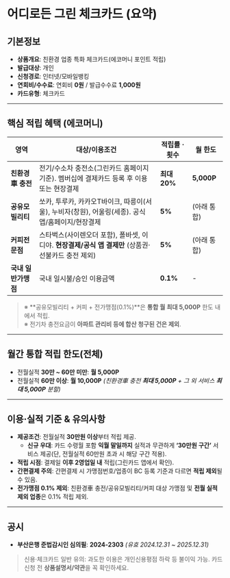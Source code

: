# 어디로든 그린 체크카드 (요약)

## 기본정보
- **상품개요**: 친환경 업종 특화 체크카드(에코머니 포인트 적립)
- **발급대상**: 개인
- **신청경로**: 인터넷/모바일뱅킹
- **연회비/수수료**: 연회비 **0원** / 발급수수료 **1,000원**
- **카드유형**: 체크카드

---

## 핵심 적립 혜택 (에코머니)
| 영역 | 대상/이용조건 | 적립률 · 횟수 | 월 한도 |
|---|---|---|---|
| **친환경 車 충전** | 전기/수소차 충전소(그린카드 홈페이지 기준). 멤버십에 결제카드 등록 후 이용 또는 현장결제 | **최대 20%** | **5,000P** |
| **공유모빌리티** | 쏘카, 투루카, 카카오T바이크, 따릉이(서울), 누비자(창원), 어울링(세종). 공식 앱/홈페이지/현장결제 | **5%** | (아래 통합) |
| **커피전문점** | 스타벅스(사이렌오더 포함), 폴바셋, 이디야. **현장결제/공식 앱 결제만** (상품권·선불카드 충전 제외) | **5%** | (아래 통합) |
| **국내 일반가맹점** | 국내 일시불/승인 이용금액 | **0.1%** | - |

> ※ **공유모빌리티 + 커피 + 전가맹점(0.1%)**은 **통합 월 최대 5,000P** 한도 내에서 적립.  
> ※ 전기차 충전요금이 **아파트 관리비 등에 합산 청구된 건은 제외**.

---

## 월간 **통합 적립 한도(전체)**
- 전월실적 **30만 ~ 60만 미만**: **월 5,000P**  
- 전월실적 **60만 이상**: **월 10,000P** *(친환경車 충전 **최대 5,000P** + 그 외 서비스 **최대 5,000P** 분할)*

---

## 이용·실적 기준 & 유의사항
- **제공조건**: 전월실적 **30만원 이상**부터 적립 제공.  
  - **신규 우대**: 카드 수령월 포함 **익월 말일까지** 실적과 무관하게 **‘30만원 구간’** 서비스 제공(단, 전월실적 60만원 초과 시 해당 구간 적용).
- **적립 시점**: 결제일 **이후 2영업일 내** 적립(그린카드 앱에서 확인).
- **간편결제 주의**: 간편결제 시 가맹점번호/업종이 BC 등록 기준과 다르면 **적립 제외**될 수 있음.
- **전가맹점 0.1% 제외**: 친환경車 충전/공유모빌리티/커피 대상 가맹점 및 **전월 실적 제외 업종**은 0.1% 적립 제외.

---

## 공시
- **부산은행 준법감시인 심의필**: **2024-2303** *(유효 2024.12.31 ~ 2025.12.31)*

> 신용·체크카드 일반 유의: 과도한 이용은 개인신용평점 하락 등 불이익 가능. 카드 신청 전 **상품설명서/약관**을 꼭 확인하세요.
